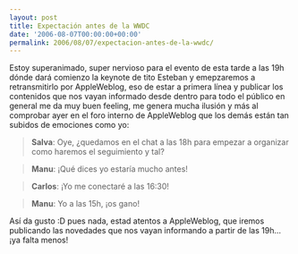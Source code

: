 ```yaml
---
layout: post
title: Expectación antes de la WWDC
date: '2006-08-07T00:00:00+00:00'
permalink: 2006/08/07/expectacion-antes-de-la-wwdc/
---
```

<a href="http://photos1.blogger.com/blogger/6639/1972/1600/wwdc2006.jpg"><img style="float:right; margin:0 0 10px 10px;cursor:pointer; cursor:hand;" src="http://photos1.blogger.com/blogger/6639/1972/320/wwdc2006.jpg" border="0" alt="" /></a>Estoy superanimado, super nervioso para el evento de esta tarde a las 19h dónde dará comienzo la keynote de tito Esteban y emepzaremos a retransmitirlo por AppleWeblog, eso de estar a primera línea y publicar los contenidos que nos vayan informado desde dentro para todo el público en general me da muy buen feeling, me genera mucha ilusión y más al comprobar ayer en el foro interno de AppleWeblog que los demás están tan subidos de emociones como yo:<blockquote><span style="font-weight:bold;">Salva</span>: Oye, ¿quedamos en el chat a las 18h para empezar a organizar como haremos el seguimiento y tal?</blockquote>
<blockquote><span style="font-weight:bold;">Manu</span>: ¡Qué dices yo estaría mucho antes!</blockquote>
<blockquote><span style="font-weight:bold;">Carlos</span>: ¡Yo me conectaré a las 16:30!</blockquote>
<blockquote><span style="font-weight:bold;">Manu</span>: Yo a las 15h, ¡os gano!</blockquote>
Así da gusto :D pues nada, estad atentos a AppleWeblog, que iremos publicando las novedades que nos vayan informando a partir de las 19h... ¡ya falta menos!
